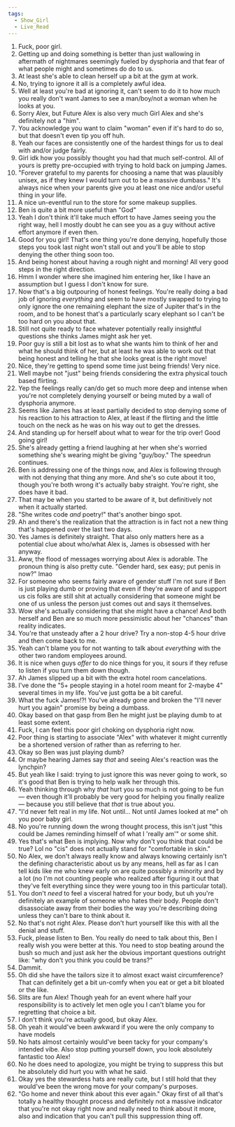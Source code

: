 ```yaml
---
tags:
  - Show_Girl
  - Live_Read
---
```

1. Fuck, poor girl. 
2. Getting up and doing something is better than just wallowing in aftermath of nightmares seemingly fueled by dysphoria and that fear of what people might and sometimes do do to us.
3. At least she's able to clean herself up a bit at the gym at work. 
4. No, trying to ignore it all is a completely awful idea.
5. Well at least you're bad at ignoring it, can't seem to do it to how much you really don't want James to see a man/boy/not a woman when he looks at you.
6. Sorry Alex, but Future Alex is also very much Girl Alex and she's definitely not a "him".  
7. You acknowledge you want to claim "woman" even if it's hard to do so, but that doesn't even tip you off huh.
8. Yeah our faces are consistently one of the hardest things for us to deal with and/or judge fairly.
9. Girl idk how you possibly thought you had that much self-control. All of yours is pretty pre-occupied with trying to hold back on jumping James.
10. "Forever grateful to my parents for choosing a name that was plausibly unisex, as if they knew I would turn out to be a massive dumbass." It's always nice when your parents give you at least one nice and/or useful thing in your life.
11. A nice un-eventful run to the store for some makeup supplies. 
12. Ben is quite a bit more useful than "God"
13. Yeah I don't think it'll take much effort to have James seeing you the right way, hell I mostly doubt he can see you as a guy without active effort anymore if even then.
14. Good for you girl! That's one thing you're done denying, hopefully those steps you took last night won't stall out and you'll be able to stop denying the other thing soon too.
15. And being honest about having a rough night and morning! All very good steps in the right direction.
16. Hmm I wonder where she imagined him entering her, like I have an assumption but I guess I don't know for sure.
17. Now that's a big outpouring of honest feelings. You're really doing a bad job of ignoring *everything* and seem to have mostly swapped to trying to only ignore the one remaining elephant the size of Jupiter that's in the room, and to be honest that's a particularly scary elephant so I can't be too hard on you about that.
18. Still not quite ready to face whatever potentially really insightful questions she thinks James might ask her yet.
19. Poor guy is still a bit lost as to what she wants him to think of her and what he should think of her, but at least he was able to work out that being honest and telling he that she looks great is the right move!
20. Nice, they're getting to spend some time just being friends! Very nice.
21. Well maybe not "just" being friends considering the extra physical touch based flirting.
22. Yep the feelings really can/do get so much more deep and intense when you're not completely denying yourself or being muted by a wall of dysphoria anymore.
23. Seems like James has at least partially decided to stop denying some of his reaction to his attraction to Alex, at least if the flirting and the little touch on the neck as he was on his way out to get the dresses.
24. And standing up for herself about what to wear for the trip over! Good going girl!
25. She's already getting a friend laughing at her when she's worried something she's wearing might be giving "guy/boy." The speedrun continues.  
26. Ben is addressing one of the things now, and Alex is following through with not denying that thing any more. And she's so cute about it too, though you're both wrong it's actually baby straight. You're right, she does have it bad.
27. That may be when you started to be aware of it, but definitively not when it actually started. 
28. "She writes code *and* poetry!" that's another bingo spot.
29. Ah and there's the realization that the attraction is in fact not a new thing that's happened over the last two days. 
30. Yes James is definitely straight. That also only matters here as a potential clue about who/what Alex is, James is obsessed with her anyway. 
31. Aww, the flood of messages worrying about Alex is adorable. The pronoun thing is also pretty cute. "Gender hard, sex easy; put penis in now?" lmao
32. For someone who seems fairly aware of gender stuff I'm not sure if Ben is just playing dumb or proving that even if they're aware of and support us cis folks are still shit at actually considering that someone might be one of us unless the person just comes out and says it themselves.
33. Wow she's actually considering that she might have a chance! And both herself and Ben are so much more pessimistic about her "chances" than reality indicates.
34. You're that unsteady after a 2 hour drive? Try a non-stop 4-5 hour drive and then come back to me.
35. Yeah can't blame you for not wanting to talk about *everything* with the other two random employees around.
36. It is nice when guys *offer* to do nice things for you, it sours if they refuse to listen if you turn them down though.
37. Ah James slipped up a bit with the extra hotel room cancelations. 
38. I've done the "5+ people staying in a hotel room meant for 2-maybe 4" several times in my life. You've just gotta be a bit careful.
39. What the fuck James!?! You've already gone and broken the "I'll never hurt you again" promise by being a dumbass.
40. Okay based on that gasp from Ben he might just be playing dumb to at least some extent.
41. Fuck, I can feel this poor girl choking on dysphoria right now.
42. Poor thing is starting to associate "Alex" with whatever it might currently be a shortened version of rather than as referring to her.
43. Okay so Ben was just playing dumb?
44. Or maybe hearing James say *that* and seeing Alex's reaction was the lynchpin?
45. But yeah like I said: trying to just ignore this was never going to work, so it's good that Ben is trying to help walk her through this.
46. Yeah thinking through why *that* hurt you so much is not going to be fun — even though it'll probably be very good for helping you finally realize — because you still believe that *that* is true about you.
47. "I'd never felt real in my life. Not until… Not until James looked at me" oh you poor baby girl.
48. No you're running down the wrong thought process, this isn't just "this could be James reminding himself of what I 'really am'" or some shit. 
49. Yes that's what Ben is implying. Now why don't you think that could be true? Lol no "cis" does not actually stand for "comfortable in skin." 
50. No Alex, we don't always really know and always knowing certainly isn't the defining characteristic about us by any means, hell as far as I can tell kids like me who knew early on are quite possibly a minority and by a lot (no I'm not counting people who realized after figuring it out that they've felt everything since they were young too in this particular total).
51. You don't *need* to feel a visceral hatred for your body, but uh you're definitely an example of someone who hates their body. People don't disassociate away from their bodies the way you're describing doing unless they can't bare to think about it.
52. No that's not right Alex. Please don't hurt yourself like this with all the denial and stuff.
53. Fuck, please listen to Ben. You really do need to talk about this, Ben I really wish you were better at this. You need to stop beating around the bush so much and just ask her the obvious important questions outright like: "why don't you think you could be trans?"
54. Dammit.
55. Oh did she have the tailors size it to almost exact waist circumference? That can definitely get a bit un-comfy when you eat or get a bit bloated or the like.
56. Slits are fun Alex! Though yeah for an event where half your responsibility is to actively let men ogle you I can't blame you for regretting that choice a bit.
57. I don't think you're actually good, but okay Alex.
58. Oh yeah it would've been awkward if you were the only company to have models
59. No hats almost certainly would've been tacky for your company's intended vibe. Also stop putting yourself down, you look absolutely fantastic too Alex!
60. No he does need to apologize, you might be trying to suppress this but he absolutely did hurt you with what he said.
61. Okay yes the stewardess hats are really cute, but I still hold that they would've been the wrong move for your company's purposes.
62. "Go home and never think about this ever again." Okay first of all that's totally a healthy thought process and definitely not a massive indicator that you're not okay right now and really need to think about it more, also and indication that you can't pull this suppression thing off.